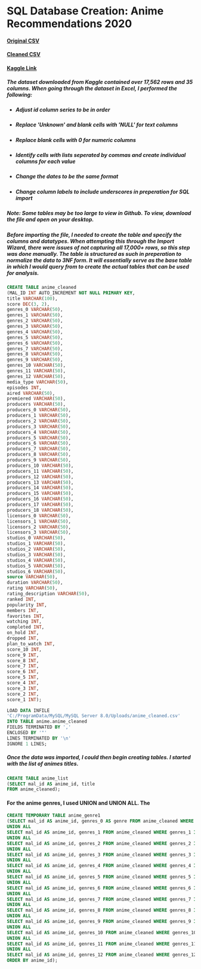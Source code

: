# SQL Database Creation: Anime Recommendations 2020
#### [Original CSV](https://github.com/MarkMinia/Project3/blob/main/Dataset/anime.csv)
#### [Cleaned CSV](https://github.com/MarkMinia/Project3/blob/main/Dataset/anime_cleaned.csv)

#### [Kaggle Link](https://www.kaggle.com/datasets/hernan4444/anime-recommendation-database-2020)


##### The dataset downloaded from Kaggle contained over 17,562 rows and 35 columns. When going through the dataset in Excel, I performed the following:
- ##### Adjust id column series to be in order
- ##### Replace 'Unknown' and blank cells with 'NULL' for text columns
- ##### Replace blank cells with 0 for numeric columns
- ##### Identify cells with lists seperated by commas and create individual columns for each value
- ##### Change the dates to be the same format
- ##### Change column labels to include underscores in preperation for SQL import

##### Note: Some tables may be too large to view in Github. To view, download the file and open on your desktop. 

##### Before importing the file, I needed to create the table and specify the columns and datatypes. When attempting this through the Import Wizard, there were issues of not capturing all 17,000+ rows, so this step was done manually. The table is structured as such in preperation to normalize the data to 3NF form. It will essentially serve as the base table in which I would query from to create the actual tables that can be used for analysis.    
```sql
CREATE TABLE anime_cleaned 
(MAL_ID INT AUTO_INCREMENT NOT NULL PRIMARY KEY,
title VARCHAR(100),		
score DEC(3, 2),	
genres_0 VARCHAR(50),	
genres_1 VARCHAR(50),	
genres_2 VARCHAR(50),	
genres_3 VARCHAR(50),	
genres_4 VARCHAR(50),	
genres_5 VARCHAR(50),	
genres_6 VARCHAR(50),	
genres_7 VARCHAR(50),	
genres_8 VARCHAR(50),	
genres_9 VARCHAR(50),	
genres_10 VARCHAR(50),	
genres_11 VARCHAR(50),	
genres_12 VARCHAR(50),	
media_type VARCHAR(50),
episodes INT,	
aired VARCHAR(50),	
premiered VARCHAR(50),	
producers VARCHAR(50),	
producers_0	VARCHAR(50),
producers_1	VARCHAR(50),
producers_2	VARCHAR(50),
producers_3	VARCHAR(50),
producers_4	VARCHAR(50),
producers_5	VARCHAR(50),
producers_6	VARCHAR(50),
producers_7	VARCHAR(50),
producers_8	VARCHAR(50),
producers_9	VARCHAR(50),
producers_10 VARCHAR(50),	
producers_11 VARCHAR(50),	
producers_12 VARCHAR(50),	
producers_13 VARCHAR(50),	
producers_14 VARCHAR(50),	
producers_15 VARCHAR(50),	
producers_16 VARCHAR(50),	
producers_17 VARCHAR(50),	
producers_18 VARCHAR(50),	
licensors_0	VARCHAR(50),
licensors_1	VARCHAR(50),
licensors_2	VARCHAR(50),
licensors_3	VARCHAR(50),
studios_0 VARCHAR(50),
studios_1 VARCHAR(50),	
studios_2 VARCHAR(50),	
studios_3 VARCHAR(50),	
studios_4 VARCHAR(50),	
studios_5 VARCHAR(50),	
studios_6 VARCHAR(50),	
source VARCHAR(50),
duration VARCHAR(50),	
rating VARCHAR(50),	
rating_description VARCHAR(50),	
ranked INT,
popularity INT,	
members INT,	
favorites INT,	
watching INT,	
completed INT,	
on_hold INT,	
dropped	INT,
plan_to_watch INT,	
score_10 INT,	
score_9 INT,	
score_8 INT,	
score_7 INT,	
score_6 INT,	
score_5 INT,	
score_4 INT,	
score_3 INT,	
score_2 INT,	
score_1 INT);

LOAD DATA INFILE
'C:/ProgramData/MySQL/MySQL Server 8.0/Uploads/anime_cleaned.csv'
INTO TABLE anime.anime_cleaned
FIELDS TERMINATED BY ','
ENCLOSED BY '"'
LINES TERMINATED BY '\n'
IGNORE 1 LINES;
```
##### Once the data was imported, I could then begin creating tables. I started with the list of animes titles. 
```sql
CREATE TABLE anime_list 
(SELECT mal_id AS anime_id, title
FROM anime_cleaned);
```

#### For the anime genres, I used UNION and UNION ALL. The
```sql
CREATE TEMPORARY TABLE anime_genre1 
(SELECT mal_id AS anime_id, genres_0 AS genre FROM anime_cleaned WHERE genres_0 IS NOT NULL
UNION ALL
SELECT mal_id AS anime_id, genres_1 FROM anime_cleaned WHERE genres_1 IS NOT NULL
UNION ALL
SELECT mal_id AS anime_id, genres_2 FROM anime_cleaned WHERE genres_2 IS NOT NULL
UNION ALL
SELECT mal_id AS anime_id, genres_3 FROM anime_cleaned WHERE genres_3 IS NOT NULL
UNION ALL
SELECT mal_id AS anime_id, genres_4 FROM anime_cleaned WHERE genres_4 IS NOT NULL
UNION ALL
SELECT mal_id AS anime_id, genres_5 FROM anime_cleaned WHERE genres_5 IS NOT NULL
UNION ALL
SELECT mal_id AS anime_id, genres_6 FROM anime_cleaned WHERE genres_6 IS NOT NULL
UNION ALL
SELECT mal_id AS anime_id, genres_7 FROM anime_cleaned WHERE genres_7 IS NOT NULL
UNION ALL
SELECT mal_id AS anime_id, genres_8 FROM anime_cleaned WHERE genres_8 IS NOT NULL
UNION ALL
SELECT mal_id AS anime_id, genres_9 FROM anime_cleaned WHERE genres_9 IS NOT NULL
UNION ALL
SELECT mal_id AS anime_id, genres_10 FROM anime_cleaned WHERE genres_10 IS NOT NULL
UNION ALL
SELECT mal_id AS anime_id, genres_11 FROM anime_cleaned WHERE genres_11 IS NOT NULL
UNION ALL
SELECT mal_id AS anime_id, genres_12 FROM anime_cleaned WHERE genres_12 IS NOT NULL
ORDER BY anime_id);
```
